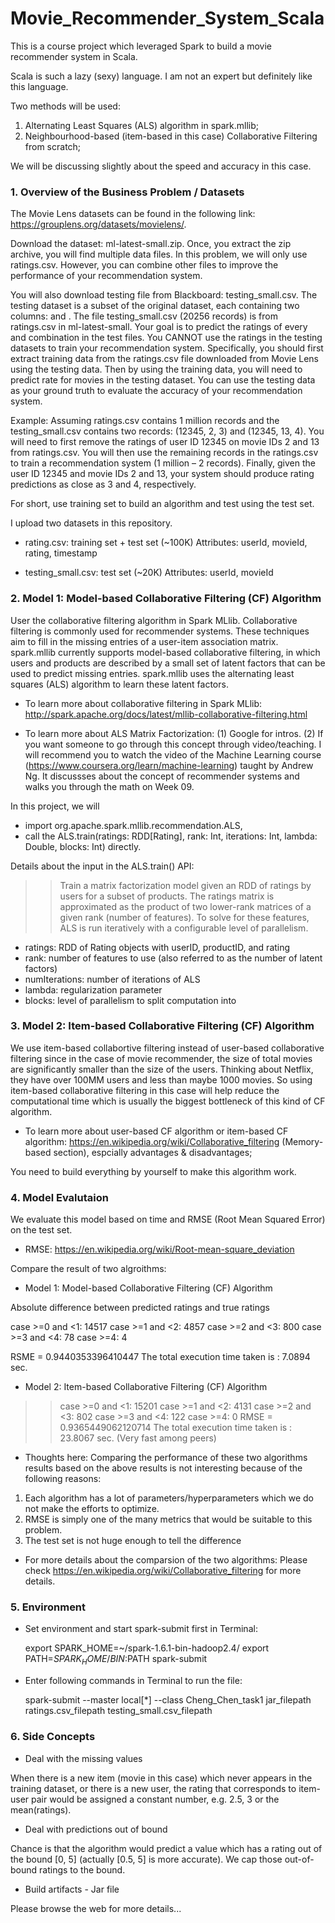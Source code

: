 # Movie_Recommender_System_Scala

This is a course project which leveraged Spark to build a movie recommender system in Scala.

Scala is such a lazy (sexy) language. I am not an expert but definitely like this language. 

Two methods will be used:

1. Alternating Least Squares (ALS) algorithm in spark.mllib; 
2. Neighbourhood-based (item-based in this case) Collaborative Filtering from scratch; 

We will be discussing slightly about the speed and accuracy in this case. 


### 1. Overview of the Business Problem / Datasets

The Movie Lens datasets can be found in the following link: https://grouplens.org/datasets/movielens/.

Download the dataset: ml-latest-small.zip. Once, you extract the zip archive, you will find multiple data files. In this problem, we will only use ratings.csv. However, you can combine other files to improve the performance of your recommendation system.

You will also download testing file from Blackboard: testing_small.csv. The testing dataset is a subset of the original dataset, each containing two columns: <userId> and <movieId>. The file testing_small.csv (20256 records) is from ratings.csv in ml-latest-small. Your goal is to predict the ratings of every <userId> and <movieId> combination in the test files. You CANNOT use the ratings in the testing datasets to train your recommendation system. Specifically, you should first extract training data from the ratings.csv file downloaded from Movie Lens using the testing data. Then by using the training data, you will need to predict rate for movies in the testing dataset. You can use the testing data as your ground truth to evaluate the accuracy of your recommendation system.
  
 Example: Assuming ratings.csv contains 1 million records and the testing_small.csv contains two records: (12345, 2, 3) and (12345, 13, 4). You will need to first remove the ratings of user ID 12345 on movie IDs 2 and 13 from ratings.csv. You will then use the remaining records in the ratings.csv to train a recommendation system (1 million – 2 records). Finally, given the user ID 12345 and movie IDs 2 and 13, your system should produce rating predictions as close as 3 and 4, respectively.

For short, use training set to build an algorithm and test using the test set. 

I upload two datasets in this repository. 

* rating.csv: training set + test set (~100K)
Attributes: userId, movieId, rating, timestamp

* testing_small.csv: test set (~20K)
Attributes: userId, movieId


### 2. Model 1: Model-based Collaborative Filtering (CF) Algorithm

User the collaborative filtering algorithm in Spark MLlib. Collaborative filtering is commonly used for recommender systems. These techniques aim to fill in the missing entries of a user-item association matrix. spark.mllib currently supports model-based collaborative filtering, in which users and products are described by a small set of latent factors that can be used to predict missing entries. spark.mllib uses the alternating least squares (ALS) algorithm to learn these latent factors. 

* To learn more about collaborative filtering in Spark MLlib: 
http://spark.apache.org/docs/latest/mllib-collaborative-filtering.html

* To learn more about ALS Matrix Factorization: 
(1) Google for intros.
(2) If you want someone to go through this concept through video/teaching. I will recommend you to watch the video of the Machine Learning course (https://www.coursera.org/learn/machine-learning) taught by Andrew Ng. It discussses about the concept of recommender systems and walks you through the math on Week 09. 

In this project, we will
* import org.apache.spark.mllib.recommendation.ALS, 
* call the ALS.train(ratings: RDD[Rating], rank: Int, iterations: Int, lambda: Double, blocks: Int) directly.

Details about the input in the ALS.train() API: 
>> Train a matrix factorization model given an RDD of ratings by users for a subset of products. The ratings matrix is approximated as the product of two lower-rank matrices of a given rank (number of features). To solve for these features, ALS is run iteratively with a configurable level of parallelism.
* ratings: RDD of Rating objects with userID, productID, and rating
* rank: number of features to use (also referred to as the number of latent factors)
* numIterations: number of iterations of ALS
* lambda: regularization parameter
* blocks: level of parallelism to split computation into


### 3. Model 2: Item-based Collaborative Filtering (CF) Algorithm

We use item-based collabortive filtering instead of user-based collaborative filtering since in the case of movie recommender, the size of total movies are significantly smaller than the size of the users. Thinking about Netflix, they have over 100MM users and less than maybe 1000 movies. So using item-based collaborative filtering in this case will help reduce the computational time which is usually the biggest bottleneck of this kind of CF algorithm. 

* To learn more about user-based CF algorithm or item-based CF algorithm:
https://en.wikipedia.org/wiki/Collaborative_filtering (Memory-based section), espcially advantages & disadvantages;

You need to build everything by yourself to make this algorithm work. 


### 4. Model Evalutaion

We evaluate this model based on time and RMSE (Root Mean Squared Error) on the test set.

* RMSE: https://en.wikipedia.org/wiki/Root-mean-square_deviation

Compare the result of two algroithms:

* Model 1: Model-based Collaborative Filtering (CF) Algorithm

Absolute difference between predicted ratings and true ratings

case >=0 and <1: 14517
case >=1 and <2: 4857
case >=2 and <3: 800
case >=3 and <4: 78
case >=4: 4

RSME = 0.9440353396410447
The total execution time taken is : 7.0894 sec.

* Model 2: Item-based Collaborative Filtering (CF) Algorithm

>> case >=0 and <1: 15201
>> case >=1 and <2: 4131
>> case >=2 and <3: 802
>> case >=3 and <4: 122
>> case >=4: 0
>> RMSE = 0.9365449062120714
>> The total execution time taken is : 23.8067 sec. (Very fast among peers)

* Thoughts here:
Comparing the performance of these two algorithms results based on the above results is not interesting because of the following reasons:
1. Each algorithm has a lot of parameters/hyperparameters which we do not make the efforts to optimize.
2. RMSE is simply one of the many metrics that would be suitable to this problem.  
3. The test set is not huge enough to tell the difference

* For more details about the comparsion of the two algorithms:
Please check https://en.wikipedia.org/wiki/Collaborative_filtering for more details.


### 5. Environment

* Set environment and start spark-submit first in Terminal:

  export SPARK_HOME=~/spark-1.6.1-bin-hadoop2.4/
  export PATH=$SPARK_HOME/BIN:$PATH
  spark-submit
  
* Enter following commands in Terminal to run the file:

  spark-submit --master local[*] --class Cheng_Chen_task1 jar_filepath ratings.csv_filepath testing_small.csv_filepath


### 6. Side Concepts

* Deal with the missing values

When there is a new item (movie in this case) which never appears in the training dataset, or there is a new user, the rating that corresponds to item-user pair would be assigned a constant number, e.g. 2.5, 3 or the mean(ratings). 

* Deal with predictions out of bound

Chance is that the algorithm would predict a value which has a rating out of the bound [0, 5] (actually [0.5, 5] is more accurate). We cap those out-of-bound ratings to the bound.

* Build artifacts - Jar file

Please browse the web for more details...












